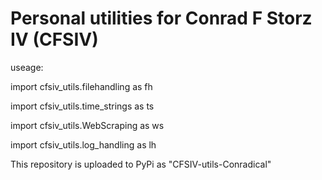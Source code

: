 # Personal utilities for Conrad F Storz IV (CFSIV)

useage:

import cfsiv_utils.filehandling as fh

import cfsiv_utils.time_strings as ts

import cfsiv_utils.WebScraping as ws

import cfsiv_utils.log_handling as lh


This repository is uploaded to PyPi as "CFSIV-utils-Conradical"
